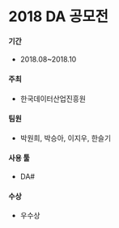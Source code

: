# 2018 DA 공모전

#### 기간 

- 2018.08~2018.10

#### 주최

- 한국데이터산업진흥원

#### 팀원 

- 박원희, 박승아, 이지우, 한슬기

#### 사용 툴

- DA#

#### 수상

- 우수상

  
